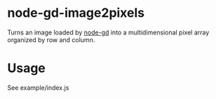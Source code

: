 node-gd-image2pixels
====================

Turns an image loaded by [node-gd](https://github.com/mikesmullin/node-gd) into a multidimensional pixel array organized by row and column.

Usage
=====

See example/index.js
